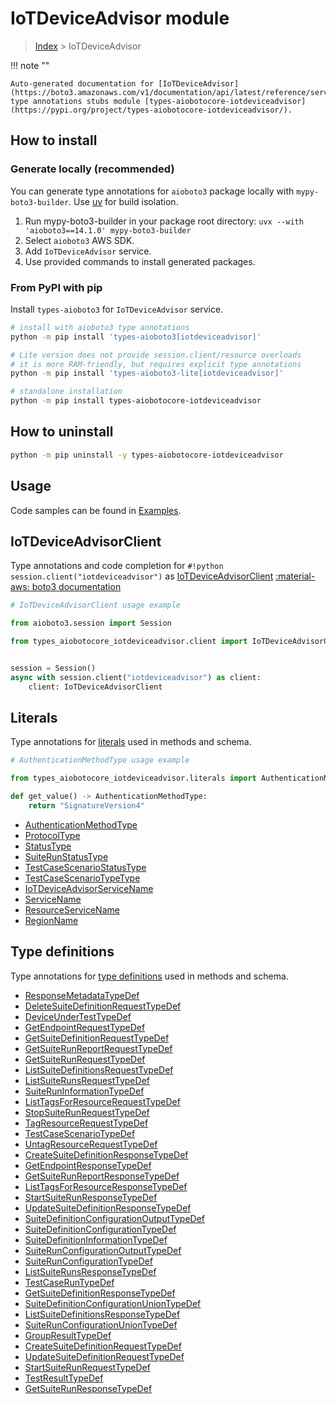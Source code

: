 # IoTDeviceAdvisor module

> [Index](../README.md) > IoTDeviceAdvisor


!!! note ""

    Auto-generated documentation for [IoTDeviceAdvisor](https://boto3.amazonaws.com/v1/documentation/api/latest/reference/services/iotdeviceadvisor.html#iotdeviceadvisor)
    type annotations stubs module [types-aiobotocore-iotdeviceadvisor](https://pypi.org/project/types-aiobotocore-iotdeviceadvisor/).

## How to install

### Generate locally (recommended)

You can generate type annotations for `aioboto3` package locally with `mypy-boto3-builder`.
Use [uv](https://docs.astral.sh/uv/getting-started/installation/) for build isolation.

1. Run mypy-boto3-builder in your package root directory: `uvx --with 'aioboto3==14.1.0' mypy-boto3-builder`
1. Select `aioboto3` AWS SDK.
1. Add `IoTDeviceAdvisor` service.
1. Use provided commands to install generated packages.



### From PyPI with pip

Install `types-aioboto3` for `IoTDeviceAdvisor` service.

```bash
# install with aioboto3 type annotations
python -m pip install 'types-aioboto3[iotdeviceadvisor]'

# Lite version does not provide session.client/resource overloads
# it is more RAM-friendly, but requires explicit type annotations
python -m pip install 'types-aioboto3-lite[iotdeviceadvisor]'

# standalone installation
python -m pip install types-aiobotocore-iotdeviceadvisor
```



## How to uninstall

```bash
python -m pip uninstall -y types-aiobotocore-iotdeviceadvisor
```

## Usage

Code samples can be found in [Examples](./usage.md).

## IoTDeviceAdvisorClient

Type annotations and code completion for  `#!python session.client("iotdeviceadvisor")` as [IoTDeviceAdvisorClient](./client.md)
[:material-aws: boto3 documentation](https://boto3.amazonaws.com/v1/documentation/api/latest/reference/services/iotdeviceadvisor.html#IoTDeviceAdvisor.Client)

```python
# IoTDeviceAdvisorClient usage example

from aioboto3.session import Session

from types_aiobotocore_iotdeviceadvisor.client import IoTDeviceAdvisorClient


session = Session()
async with session.client("iotdeviceadvisor") as client:
    client: IoTDeviceAdvisorClient
```








## Literals

Type annotations for [literals](./literals.md) used in methods and schema.

```python
# AuthenticationMethodType usage example

from types_aiobotocore_iotdeviceadvisor.literals import AuthenticationMethodType

def get_value() -> AuthenticationMethodType:
    return "SignatureVersion4"
```

- [AuthenticationMethodType](./literals.md#authenticationmethodtype)
- [ProtocolType](./literals.md#protocoltype)
- [StatusType](./literals.md#statustype)
- [SuiteRunStatusType](./literals.md#suiterunstatustype)
- [TestCaseScenarioStatusType](./literals.md#testcasescenariostatustype)
- [TestCaseScenarioTypeType](./literals.md#testcasescenariotypetype)
- [IoTDeviceAdvisorServiceName](./literals.md#iotdeviceadvisorservicename)
- [ServiceName](./literals.md#servicename)
- [ResourceServiceName](./literals.md#resourceservicename)
- [RegionName](./literals.md#regionname)




## Type definitions

Type annotations for [type definitions](./type_defs.md) used in methods and schema.

- [ResponseMetadataTypeDef](./type_defs.md#responsemetadatatypedef)
- [DeleteSuiteDefinitionRequestTypeDef](./type_defs.md#deletesuitedefinitionrequesttypedef)
- [DeviceUnderTestTypeDef](./type_defs.md#deviceundertesttypedef)
- [GetEndpointRequestTypeDef](./type_defs.md#getendpointrequesttypedef)
- [GetSuiteDefinitionRequestTypeDef](./type_defs.md#getsuitedefinitionrequesttypedef)
- [GetSuiteRunReportRequestTypeDef](./type_defs.md#getsuiterunreportrequesttypedef)
- [GetSuiteRunRequestTypeDef](./type_defs.md#getsuiterunrequesttypedef)
- [ListSuiteDefinitionsRequestTypeDef](./type_defs.md#listsuitedefinitionsrequesttypedef)
- [ListSuiteRunsRequestTypeDef](./type_defs.md#listsuiterunsrequesttypedef)
- [SuiteRunInformationTypeDef](./type_defs.md#suiteruninformationtypedef)
- [ListTagsForResourceRequestTypeDef](./type_defs.md#listtagsforresourcerequesttypedef)
- [StopSuiteRunRequestTypeDef](./type_defs.md#stopsuiterunrequesttypedef)
- [TagResourceRequestTypeDef](./type_defs.md#tagresourcerequesttypedef)
- [TestCaseScenarioTypeDef](./type_defs.md#testcasescenariotypedef)
- [UntagResourceRequestTypeDef](./type_defs.md#untagresourcerequesttypedef)
- [CreateSuiteDefinitionResponseTypeDef](./type_defs.md#createsuitedefinitionresponsetypedef)
- [GetEndpointResponseTypeDef](./type_defs.md#getendpointresponsetypedef)
- [GetSuiteRunReportResponseTypeDef](./type_defs.md#getsuiterunreportresponsetypedef)
- [ListTagsForResourceResponseTypeDef](./type_defs.md#listtagsforresourceresponsetypedef)
- [StartSuiteRunResponseTypeDef](./type_defs.md#startsuiterunresponsetypedef)
- [UpdateSuiteDefinitionResponseTypeDef](./type_defs.md#updatesuitedefinitionresponsetypedef)
- [SuiteDefinitionConfigurationOutputTypeDef](./type_defs.md#suitedefinitionconfigurationoutputtypedef)
- [SuiteDefinitionConfigurationTypeDef](./type_defs.md#suitedefinitionconfigurationtypedef)
- [SuiteDefinitionInformationTypeDef](./type_defs.md#suitedefinitioninformationtypedef)
- [SuiteRunConfigurationOutputTypeDef](./type_defs.md#suiterunconfigurationoutputtypedef)
- [SuiteRunConfigurationTypeDef](./type_defs.md#suiterunconfigurationtypedef)
- [ListSuiteRunsResponseTypeDef](./type_defs.md#listsuiterunsresponsetypedef)
- [TestCaseRunTypeDef](./type_defs.md#testcaseruntypedef)
- [GetSuiteDefinitionResponseTypeDef](./type_defs.md#getsuitedefinitionresponsetypedef)
- [SuiteDefinitionConfigurationUnionTypeDef](./type_defs.md#suitedefinitionconfigurationuniontypedef)
- [ListSuiteDefinitionsResponseTypeDef](./type_defs.md#listsuitedefinitionsresponsetypedef)
- [SuiteRunConfigurationUnionTypeDef](./type_defs.md#suiterunconfigurationuniontypedef)
- [GroupResultTypeDef](./type_defs.md#groupresulttypedef)
- [CreateSuiteDefinitionRequestTypeDef](./type_defs.md#createsuitedefinitionrequesttypedef)
- [UpdateSuiteDefinitionRequestTypeDef](./type_defs.md#updatesuitedefinitionrequesttypedef)
- [StartSuiteRunRequestTypeDef](./type_defs.md#startsuiterunrequesttypedef)
- [TestResultTypeDef](./type_defs.md#testresulttypedef)
- [GetSuiteRunResponseTypeDef](./type_defs.md#getsuiterunresponsetypedef)

